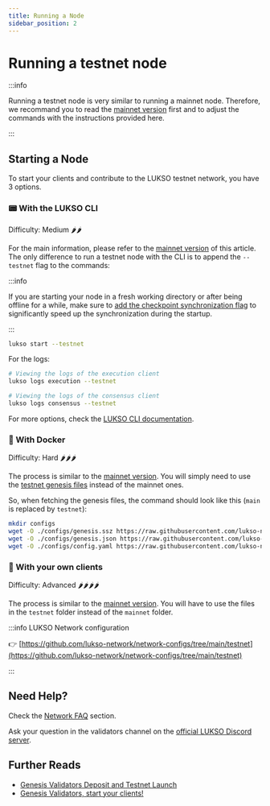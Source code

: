```yaml
---
title: Running a Node
sidebar_position: 2
---
```


# Running a testnet node

:::info

Running a testnet node is very similar to running a mainnet node. Therefore, we recommand you to read the [mainnet version](../mainnet/running-a-node.md) first and to adjust the commands with the instructions provided here.

:::

## Starting a Node

To start your clients and contribute to the LUKSO testnet network, you have 3 options.

### 📟 With the LUKSO CLI

Difficulty: Medium 🌶️🌶️

For the main information, please refer to the [mainnet version](../mainnet/running-a-node.md#-with-the-lukso-cli) of this article. The only difference to run a testnet node with the CLI is to append the `--testnet` flag to the commands:

:::info

If you are starting your node in a fresh working directory or after being offline for a while, make sure to [add the checkpoint synchronization flag](../mainnet/running-a-node.md#start-the-clients) to significantly speed up the synchronization during the startup.

:::

```sh
lukso start --testnet
```

For the logs:

```bash
# Viewing the logs of the execution client
lukso logs execution --testnet

# Viewing the logs of the consensus client
lukso logs consensus --testnet
```

For more options, check the [LUKSO CLI documentation](https://github.com/lukso-network/tools-lukso-cli).

### 🚢 With Docker

Difficulty: Hard 🌶️🌶️🌶️

The process is similar to the [mainnet version](../mainnet/running-a-node.md#-with-docker). You will simply need to use the [testnet genesis files](https://github.com/lukso-network/network-configs/tree/main/testnet/shared) instead of the mainnet ones.

So, when fetching the genesis files, the command should look like this (`main` is replaced by `testnet`):

```bash
mkdir configs
wget -O ./configs/genesis.ssz https://raw.githubusercontent.com/lukso-network/network-configs/main/testnet/shared/genesis.ssz
wget -O ./configs/genesis.json https://raw.githubusercontent.com/lukso-network/network-configs/main/testnet/shared/genesis.json
wget -O ./configs/config.yaml https://raw.githubusercontent.com/lukso-network/network-configs/main/testnet/shared/config.yaml
```

### 📄 With your own clients

Difficulty: Advanced 🌶️🌶️🌶️🌶️

The process is similar to the [mainnet version](../mainnet/running-a-node.md#-with-your-own-clients). You will have to use the files in the `testnet` folder instead of the `mainnet` folder.

:::info LUKSO Network configuration

👉 [https://github.com/lukso-network/network-configs/tree/main/testnet](https://github.com/lukso-network/network-configs/tree/main/testnet)

:::

## Need Help?

Check the [Network FAQ](../../faq/network/validators.md) section.

Ask your question in the validators channel on the [official LUKSO Discord server](https://discord.gg/lukso).

## Further Reads

- [Genesis Validators Deposit and Testnet Launch](https://medium.com/lukso/genesis-validators-deposit-smart-contract-freeze-and-testnet-launch-c5f7b568b1fc)
- [Genesis Validators, start your clients!](https://medium.com/lukso/genesis-validators-start-your-clients-fe01db8f3fba)
